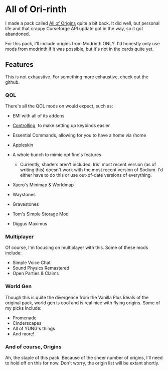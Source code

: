 # All of Ori-rinth
I made a pack called [All of Origins](https://legacy.curseforge.com/minecraft/modpacks/all-the-origins) quite a bit back. It did well, but personal life and that crappy Curseforge API update got in the way, so it got abandoned.

For this pack, I'll include origins from Modrinth ONLY. I'd honestly only use mods from modrinth if it was possible, but it's not in the cards quite yet.

## Features
This is not exhaustive. For something more exhaustive, check out the github.
### QOL
There's all the QOL mods on would expect, such as:
* EMI with all of its addons
* [Controlling](https://www.curseforge.com/minecraft/mc-mods/controlling), to make setting up keybinds easier
* Essential Commands, allowing for you to have a home via /home
* Appleskin
* A whole bunch to mimic optifine's features

    * Currently, shaders aren't included. Iris' most recent version (as of writing this) doesn't work with the most recent version of Sodium. I'd either have to do this or use out-of-date versions of everything.

* Xaero's Minimap & Worldmap
* Waystones
* Gravestones
* Tom's Simple Storage Mod
* Diggus Maximus

### Multiplayer
Of course, I'm focusing on multiplayer with this. Some of these mods include:
* Simple Voice Chat
* Sound Physics Remastered
* Open Parties & Claims

### World Gen
Though this is quite the divergence from the Vanilla Plus Ideals of the original pack, world gen is cool and is real nice with flying origins. Some of my picks include:
* Promenade
* Cinderscapes
* All of YUNG's things
* And more!

### And of course, Origins
Ah, the staple of this pack. Because of the sheer number of origins, I'll need to hold off on this for now. Don't worry, the origin list will be extant shortly.
